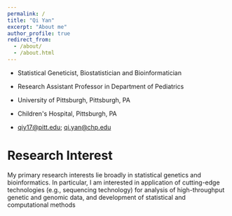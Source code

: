 ```yaml
---
permalink: /
title: "Qi Yan"
excerpt: "About me"
author_profile: true
redirect_from: 
  - /about/
  - /about.html
---
```


- Statistical Geneticist, Biostatistician and Bioinformatician
- Research Assistant Professor in Department of Pediatrics

- University of Pittsburgh, Pittsburgh, PA
- Children's Hospital, Pittsburgh, PA
- qiy17@pitt.edu; qi.yan@chp.edu

Research Interest
======
My primary research interests lie broadly in statistical genetics and bioinformatics. In particular, I am interested in application of cutting-edge technologies (e.g., sequencing technology) for analysis of high-throughput genetic and genomic data, and development of statistical and computational methods
